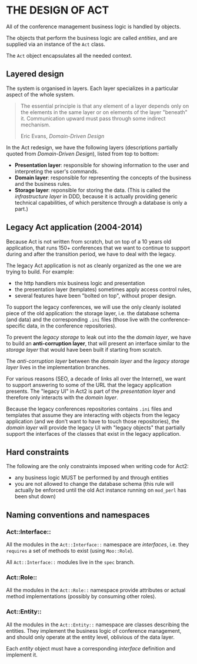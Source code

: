# THE DESIGN OF ACT

All of the conference management business logic is handled by objects.

The objects that perform the business logic are called *entities*,
and are supplied via an instance of the `Act` class.

The `Act` object encapsulates all the needed context.


## Layered design

The system is organised in layers. Each layer specializes in a particular
aspect of the whole system.

> The essential principle is that any element of a layer depends only on
> the elements in the same layer or on elements of the layer "beneath" it.
> Communication upward must pass through some indirect mechanism.
> 
> Eric Evans, *Domain-Driven Design*

In the Act redesign, we have the following layers (descriptions partially
quoted from *Domain-Driven Design*), listed from top to bottom:

* **Presentation layer**: responsible for showing information to the user
  and interpreting the user's commands.
* **Domain layer**: responsible for representing the concepts of the business
  and the business rules.
* **Storage layer**: reponsible for storing the data.
  (This is called the *infrastructure layer* in DDD, because it is actually
  providing generic technical capabilities, of which persitence through a
  database is only a part.)


## Legacy Act application (2004-2014)

Because Act is not written from scratch, but on top of a 10 years old
application, that runs 150+ conferences that we want to continue to
support during and after the transition period, we have to deal with
the legacy.

The legacy Act application is not as cleanly organized as the one we are
trying to build. For example:

- the http handlers mix business logic and presentation
- the presentation layer (templates) sometimes apply access control rules,
- several features have been "bolted on top", without proper design.

To support the legacy conferences, we will use the only cleanly isolated
piece of the old application: the storage layer, i.e. the database
schema (and data) and the corresponding `.ini` files (those live with
the conference-specific data, in the conference repositories).

To prevent the *legacy storage* to leak out into the the *domain layer*,
we have to build an **anti-corruption layer**, that will present an
interface similar to the *storage layer* that would have been built if
starting from scratch.

The *anti-corruption layer* between the *domain layer* and the *legacy
storage layer* lives in the implementation branches.

For various reasons (SEO, a decade of links all over the Internet), we
want to support answering to some of the URL that the legacy application
presents. The "legacy UI" in Act2 is part of the *presentation layer*
and therefore only interacts with the *domain layer*.

Because the legacy conferences repositories contains `.ini` files and
templates that assume they are interacting with objects from the legacy
application (and we don't want to have to touch those repositories),
the *domain layer* will provide the legacy UI with "legacy objects"
that partially support the interfaces of the classes that exist in the
legacy application.


## Hard constraints

The following are the only constraints imposed when writing code for Act2:

* any business logic MUST be performed by and through entities
* you are not allowed to change the database schema
  (this rule will actually be enforced until the old Act instance running
  on `mod_perl` has been shut down)



## Naming conventions and namespaces

### Act::Interface::

All the modules in the `Act::Interface::` namespace are *interfaces*,
i.e. they `requires` a set of methods to exist (using `Moo::Role`).

All `Act::Interface::` modules live in the `spec` branch.

### Act::Role::

All the modules in the `Act::Role::` namespace provide attributes
or actual method implementations (possibly by consuming other roles).

### Act::Entity::

All the modules in the `Act::Entity::` namespace are classes describing
the entities. They implement the business logic of conference management,
and should only operate at the entity level, oblivious of the data layer.

Each *entity* object must have a corresponding *interface* definition
and implement it.
